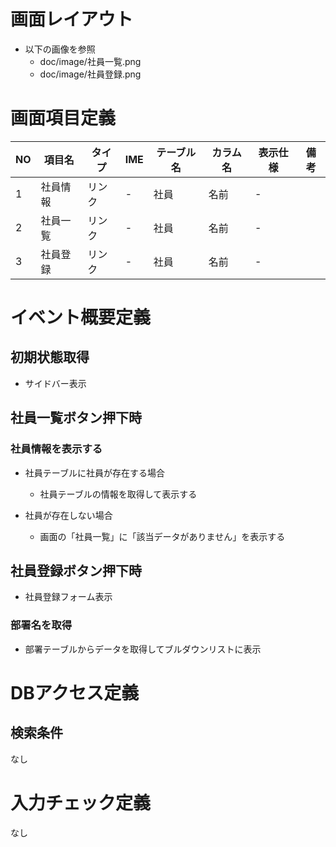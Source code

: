 # 画面レイアウト

 - 以下の画像を参照
   - doc/image/社員一覧.png
   - doc/image/社員登録.png

# 画面項目定義

| NO | 項目名 | タイプ | IME | テーブル名 | カラム名 | 表示仕様 | 備考 |
| ---- | ---- | ---- | ---- | ---- | ---- | ---- | ---- |
| 1 | 社員情報 | リンク | - | 社員 | 名前 | - |
| 2 | 社員一覧 | リンク | - | 社員 | 名前 | - |
| 3 | 社員登録 | リンク | - | 社員 | 名前 | - |

# イベント概要定義

## 初期状態取得
 - サイドバー表示

## 社員一覧ボタン押下時
### 社員情報を表示する
 - 社員テーブルに社員が存在する場合
    - 社員テーブルの情報を取得して表示する

 - 社員が存在しない場合
    - 画面の「社員一覧」に「該当データがありません」を表示する

## 社員登録ボタン押下時
 - 社員登録フォーム表示
### 部署名を取得
 - 部署テーブルからデータを取得してブルダウンリストに表示

# DBアクセス定義

## 検索条件
なし

# 入力チェック定義
なし
